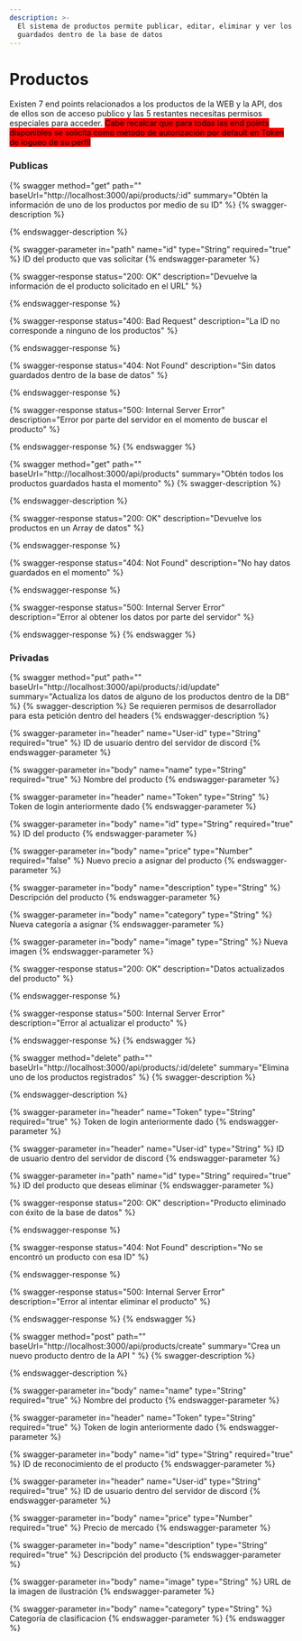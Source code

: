 ```yaml
---
description: >-
  El sistema de productos permite publicar, editar, eliminar y ver los datos
  guardados dentro de la base de datos
---
```


# Productos

Existen 7 end points relacionados a los productos de la WEB y la API, dos de ellos son de acceso publico y las 5 restantes necesitas permisos especiales para acceder. <mark style="background-color:red;">Cabe recalcar que para todas las end points disponibles se solicita como método de autorización por default en Token de logueo de su perfil</mark>

### Publicas

{% swagger method="get" path="" baseUrl="http://localhost:3000/api/products/:id" summary="Obtén la información de uno de los productos por medio de su ID" %}
{% swagger-description %}

{% endswagger-description %}

{% swagger-parameter in="path" name="id" type="String" required="true" %}
ID del producto que vas solicitar
{% endswagger-parameter %}

{% swagger-response status="200: OK" description="Devuelve la información de el producto solicitado en el URL" %}

{% endswagger-response %}

{% swagger-response status="400: Bad Request" description="La ID no corresponde a ninguno de los productos" %}

{% endswagger-response %}

{% swagger-response status="404: Not Found" description="Sin datos guardados dentro de la base de datos" %}

{% endswagger-response %}

{% swagger-response status="500: Internal Server Error" description="Error por parte del servidor en el momento de buscar el producto" %}

{% endswagger-response %}
{% endswagger %}

{% swagger method="get" path="" baseUrl="http://localhost:3000/api/products" summary="Obtén todos los productos guardados hasta el momento" %}
{% swagger-description %}

{% endswagger-description %}

{% swagger-response status="200: OK" description="Devuelve los productos en un Array de datos" %}

{% endswagger-response %}

{% swagger-response status="404: Not Found" description="No hay datos guardados en el momento" %}

{% endswagger-response %}

{% swagger-response status="500: Internal Server Error" description="Error al obtener los datos por parte del servidor" %}

{% endswagger-response %}
{% endswagger %}

### Privadas

{% swagger method="put" path="" baseUrl="http://localhost:3000/api/products/:id/update" summary="Actualiza los datos de alguno de los productos dentro de la DB" %}
{% swagger-description %}
Se requieren permisos de desarrollador para esta petición dentro del headers
{% endswagger-description %}

{% swagger-parameter in="header" name="User-id" type="String" required="true" %}
ID de usuario dentro del servidor de discord
{% endswagger-parameter %}

{% swagger-parameter in="body" name="name" type="String" required="true" %}
Nombre del producto
{% endswagger-parameter %}

{% swagger-parameter in="header" name="Token" type="String" %}
Token de login anteriormente dado
{% endswagger-parameter %}

{% swagger-parameter in="body" name="id" type="String" required="true" %}
ID del producto
{% endswagger-parameter %}

{% swagger-parameter in="body" name="price" type="Number" required="false" %}
Nuevo precio a asignar del producto
{% endswagger-parameter %}

{% swagger-parameter in="body" name="description" type="String" %}
Descripción del producto
{% endswagger-parameter %}

{% swagger-parameter in="body" name="category" type="String" %}
Nueva categoría a asignar
{% endswagger-parameter %}

{% swagger-parameter in="body" name="image" type="String" %}
Nueva imagen
{% endswagger-parameter %}

{% swagger-response status="200: OK" description="Datos actualizados del producto" %}

{% endswagger-response %}

{% swagger-response status="500: Internal Server Error" description="Error al actualizar el producto" %}

{% endswagger-response %}
{% endswagger %}

{% swagger method="delete" path="" baseUrl="http://localhost:3000/api/products/:id/delete" summary="Elimina uno de los productos registrados" %}
{% swagger-description %}

{% endswagger-description %}

{% swagger-parameter in="header" name="Token" type="String" required="true" %}
Token de login anteriormente dado
{% endswagger-parameter %}

{% swagger-parameter in="header" name="User-id" type="String" %}
ID de usuario dentro del servidor de discord
{% endswagger-parameter %}

{% swagger-parameter in="path" name="id" type="String" required="true" %}
ID del producto que deseas eliminar
{% endswagger-parameter %}

{% swagger-response status="200: OK" description="Producto eliminado con éxito de la base de datos" %}

{% endswagger-response %}

{% swagger-response status="404: Not Found" description="No se encontró un producto con esa ID" %}

{% endswagger-response %}

{% swagger-response status="500: Internal Server Error" description="Error al intentar eliminar el producto" %}

{% endswagger-response %}
{% endswagger %}

{% swagger method="post" path="" baseUrl="http://localhost:3000/api/products/create" summary="Crea un nuevo producto dentro de la API " %}
{% swagger-description %}

{% endswagger-description %}

{% swagger-parameter in="body" name="name" type="String" required="true" %}
Nombre del producto
{% endswagger-parameter %}

{% swagger-parameter in="header" name="Token" type="String" required="true" %}
Token de login anteriormente dado
{% endswagger-parameter %}

{% swagger-parameter in="body" name="id" type="String" required="true" %}
ID de reconocimiento de el producto
{% endswagger-parameter %}

{% swagger-parameter in="header" name="User-id" type="String" required="true" %}
ID de usuario dentro del servidor de discord
{% endswagger-parameter %}

{% swagger-parameter in="body" name="price" type="Number" required="true" %}
Precio de mercado
{% endswagger-parameter %}

{% swagger-parameter in="body" name="description" type="String" required="true" %}
Descripción del producto&#x20;
{% endswagger-parameter %}

{% swagger-parameter in="body" name="image" type="String" %}
URL de la imagen de ilustración
{% endswagger-parameter %}

{% swagger-parameter in="body" name="category" type="String" %}
Categoría de clasificacion
{% endswagger-parameter %}
{% endswagger %}

